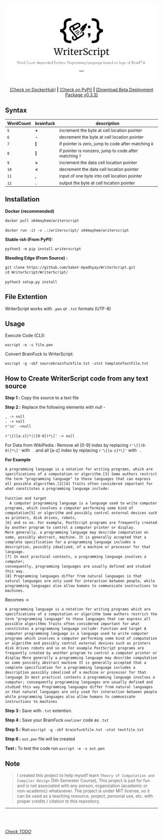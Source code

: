 <h6 align="center">
<br>
<img style="margin-bottom:-14px" src="https://raw.githubusercontent.com/Saket-Upadhyay/WriterScript/master/Docs/Images/WSL.png" />
<br>
</h6>
<p align='center'>
 <a href="https://hub.docker.com/r/x64mayhem/writerscript">[Check on DockerHub]</a> <b>|</b> <a href="https://pypi.org/project/writerscript/">[Check on PyPI]</a> <b>|</b> <a href="https://github.com/Saket-Upadhyay/WriterScript/releases/download/BETA/writerscript-0.3.3.tar.gz">[Download Beta Deployment Package v0.3.3]</a>
</p>
  
Syntax
------
WordCount  | brainfuck | description                                   
----------|-----------|-----------------------------------------------
`5`      | **+**         | increment the byte at cell location pointer                
`6`      | **-**        | decrement the byte at cell location pointer                 
`7`    | **\[**         | if pointer is zero, jump to code after matching `8`    
`8`     | **\]**         | if pointer is nonzero, jump to code after matching `7`
`9`    | **>**         | increment the data cell location pointer                    
`10`   | **<**         | decrement the data cell location pointer                      
`11`  | **,**         | input of one byte into cell location pointer              
`12` | **.**         | output the byte at cell location pointer                    

Installation
------------
**Docker (recommended)**
```shell
docker pull x64mayhem/writerscript

docker run -it -v .:/writerscript/ x64mayhem/writerscript
```


**Stable-ish (From PyPI):**
```shell
python3 -m pip install writerscript
```

**Bleeding Edge (From Source) :**
```shell
git clone https://github.com/Saket-Upadhyay/WriterScript.git
cd WriterScript/WriterScript/

python3 setup.py install
```


File Extention
--------------
WriterScript works with `.pen` or `.txt` formats (UTF-8)

Usage
-----
Execute Code (CLI):
```shell
wscript -e -s file.pen
```

Convert BrainFuck to WriterScript:
```shell
wscript -g -sbf sourcebrainfuckfile.txt -stxt templateTextFile.txt
```

How to Create WriterScript code from any text source
---

**Step 1 :** Copy the source to a text file

**Step 2 :** Replace the following elements with null -
```
, -> null
. -> null
r'\n' ->null

r'\[([a-z])*|([0-9])*\]' -> null
```
For Data from WikiPedia :
Remove all [0-9] index by replacing `r'\[[(0-9)]*\]'` with  ` `.
and all [a-z] index by replacing `r'\[[a-z]*\]'` with  ` `.

**For Example** 
```
A programming language is a notation for writing programs, which are specifications of a computation or algorithm.[3] Some authors restrict the term "programming language" to those languages that can express all possible algorithms.[3][4] Traits often considered important for what constitutes a programming language include:

Function and target
  A computer programming language is a language used to write computer programs, which involves a computer performing some kind of computation[5] or algorithm and possibly control external devices such as printers, disk drives, robots,
[6] and so on. For example, PostScript programs are frequently created by another program to control a computer printer or display.
More generally, a programming language may describe computation on some, possibly abstract, machine. It is generally accepted that a complete specification for a programming language includes a description, possibly idealized, of a machine or processor for that language.
[7] In most practical contexts, a programming language involves a computer;
consequently, programming languages are usually defined and studied this way.
[8] Programming languages differ from natural languages in that natural languages are only used for interaction between people, while programming languages also allow humans to communicate instructions to machines.
```

Becomes ->

```
A programming language is a notation for writing programs which are specifications of a computation or algorithm Some authors restrict the term "programming language" to those languages that can express all possible algorithms Traits often considered important for what constitutes a programming language include: Function and target A computer programming language is a language used to write computer programs which involves a computer performing some kind of computation or algorithm and possibly control external devices such as printers disk drives robots and so on For example PostScript programs are frequently created by another program to control a computer printer or display More generally a programming language may describe computation on some possibly abstract machine It is generally accepted that a complete specification for a programming language includes a description possibly idealized of a machine or processor for that language In most practical contexts a programming language involves a computer; consequently programming languages are usually defined and studied this way Programming languages differ from natural languages in that natural languages are only used for interaction between people while programming languages also allow humans to communicate instructions to machines
```

**Step 3 :** Save with `.txt` extention.

**Step 4 :** Save your BrainFuck `oneliner` code as `.txt`


**Step 5 :** Run `wscript -g -sbf brainfuckfile.txt -stxt textfile.txt`

**Step 6 :** `out.pen` file will be created

**Test :** To test the code run `wscript -e -s out.pen` 

Note
---
> I created this project to help myself learn `Theory of Computation and Compiler Design` (5th Semester Course), This project is just for fun and is not associated with any person, organization (academic or non-academic) whatsoever.
> The project is under MIT license, so it can be used as a teaching resource, project, personal use, etc. with proper credits / citation to this repository.

---

<br>
<br>

###### [Check TODO](./Todo.md)
